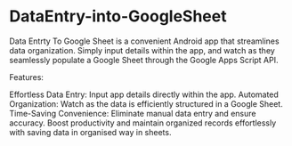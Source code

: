 # DataEntry-into-GoogleSheet

Data Entrty To Google Sheet is a convenient Android app that streamlines data organization. Simply input details within the app, and watch as they seamlessly populate a Google Sheet through the Google Apps Script API.

Features:

Effortless Data Entry: Input app details directly within the app.
Automated Organization: Watch as the data is efficiently structured in a Google Sheet.
Time-Saving Convenience: Eliminate manual data entry and ensure accuracy.
Boost productivity and maintain organized records effortlessly with saving data in organised way in sheets. 
